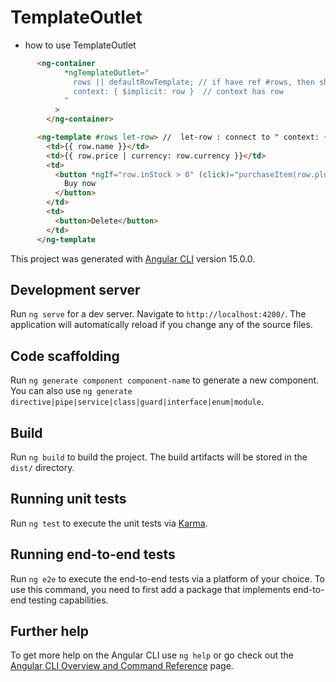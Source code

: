 # TemplateOutlet

- how to use TemplateOutlet

```HTML
      <ng-container
            *ngTemplateOutlet="
              rows || defaultRowTemplate; // if have ref #rows, then show it, otherwise show ref #defaultRowTemplate
              context: { $implicit: row }  // context has row
            "
          >
        </ng-container>

      <ng-template #rows let-row> //  let-row : connect to " context: { $implicit: row }  "
        <td>{{ row.name }}</td>
        <td>{{ row.price | currency: row.currency }}</td>
        <td>
          <button *ngIf="row.inStock > 0" (click)="purchaseItem(row.plu)">
            Buy now
          </button>
        </td>
        <td>
          <button>Delete</button>
        </td>
      </ng-template
```

This project was generated with [Angular CLI](https://github.com/angular/angular-cli) version 15.0.0.

## Development server

Run `ng serve` for a dev server. Navigate to `http://localhost:4200/`. The application will automatically reload if you change any of the source files.

## Code scaffolding

Run `ng generate component component-name` to generate a new component. You can also use `ng generate directive|pipe|service|class|guard|interface|enum|module`.

## Build

Run `ng build` to build the project. The build artifacts will be stored in the `dist/` directory.

## Running unit tests

Run `ng test` to execute the unit tests via [Karma](https://karma-runner.github.io).

## Running end-to-end tests

Run `ng e2e` to execute the end-to-end tests via a platform of your choice. To use this command, you need to first add a package that implements end-to-end testing capabilities.

## Further help

To get more help on the Angular CLI use `ng help` or go check out the [Angular CLI Overview and Command Reference](https://angular.io/cli) page.
